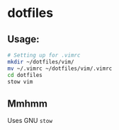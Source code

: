 # dotfiles

## Usage:

```bash
# Setting up for .vimrc
mkdir ~/dotfiles/vim/
mv ~/.vimrc ~/dotfiles/vim/.vimrc
cd dotfiles
stow vim
```

## Mmhmm
Uses GNU `stow`
